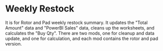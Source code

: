# Weekly Restock

It is for Rotor and Pad weekly restock summary. It updates the "Total Amount" data and "PowerBI Sales" data, cleans up the worksheets, and calculates the "Buy Qty". There are two mods, one for cleanup and data update, and one for calculation, and each mod contains the rotor and pad version. 


